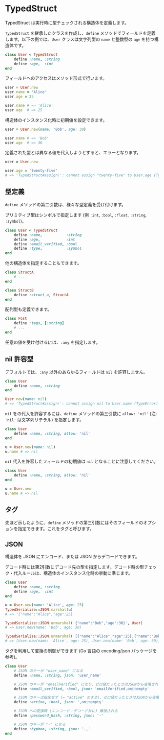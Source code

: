 # TypedStruct

TypedStruct は実行時に型チェックされる構造体を定義します。

`TypedStruct` を継承したクラスを作成し、`define` メソッドでフィールドを定義します。以下の例では、`User` クラスは文字列型の `name` と整数型の `age` を持つ構造体です。

```ruby
class User < TypedStruct
    define :name, :string
    define :age,  :int
end
```

フィールドへのアクセスはメソッド形式で行います。

```ruby
user = User.new
user.name = 'Alice'
user.age = 25

user.name # => 'Alice'
user.age  # => 25
```

構造体のインスタンス化時に初期値を設定できます。

```ruby
user = User.new(name: 'Bob', age: 30)

user.name # => 'Bob'
user.age  # => 30
```

定義された型とは異なる値を代入しようとすると、エラーとなります。

```ruby
user = User.new

user.age = 'twenty-five'
# => 'TypedStruct#assign!': cannot assign "twenty-five" to User.age (TypeError)
```

## 型定義

`define` メソッドの第二引数は、様々な型定義を受け付けます。

プリミティブ型はシンボルで指定します (例 `:int`, `:bool`, `:float`, `:string`, `:symbol`)。

```ruby
class User < TypedStruct
    define :name,           :string
    define :age,            :int
    define :email_verified, :bool
    define :type,           :symbol
end
```

他の構造体を指定することもできます。

```ruby
class StructA
    # ...
end

class StructB
    define :struct_a, StructA
end
```

配列型も定義できます。

```ruby
class Post
    define :tags, [:string]
    # ...
end
```

任意の値を受け付けるには、`:any` を指定します。

## nil 許容型

デフォルトでは、`:any` 以外のあらゆるフィールドは `nil` を許容しません。

```ruby
class User
    define :name, :string
end

User.new(name: nil)
# => 'TypedStruct#assign!': cannot assign nil to User.name (TypeError)
```

`nil` をの代入を許容するには、`define` メソッドの第三引数に `allow: 'nil'` (注: `'nil'` は文字列リテラル) を指定します。

```ruby
class User
    define :name, :string, allow: 'nil'
end

u = User.new(name: nil)
u.name # => nil
```

`nil` 代入を許容したフィールドの初期値は `nil` となることに注意してください。

```ruby
class User
    define :name, :string, allow: 'nil'
end

u = User.new
u.name # => nil
```

## タグ

先ほど示したように、`define` メソッドの第三引数にはそのフィールドのオプションを指定できます。これをタグと呼びます。

## JSON

構造体を JSON にエンコード、または JSON からデコードできます。

デコード時には第2引数にデコード先の型を指定します。デコード時の型チェック・代入ルールは、構造体のインスタンス化時の挙動に準じます。

```ruby
class User
    define :name, :string
    define :age,  :int
end

u = User.new(name: 'Alice', age: 25)
TypedSerialize::JSON.marshal(u)
# => '{"name":"Alice","age":25}'

TypedSerialize::JSON.unmarshal('{"name":"Bob","age":30}', User)
# => User.new(name: 'Bob', age: 30)

TypedSerialize::JSON.unmarshal('[{"name":"Alice","age":25},{"name":"Bob","age":30}]', [User])
# => [User.new(name: 'Alice', age: 25), User.new(name: 'Bob', age: 30)]
```

タグを利用して変換の制御ができます (Go 言語の encoding/json パッケージを参考)。

```ruby
class User
    # JSON のキーが "user_name" になる
    define :name, :string, json: 'user_name'

    # JSON のキーが "emailVerified" になり、ゼロ値だったときはJSONから省略される
    define :email_verified, :bool, json: 'emailVerified,omitempty'

    # JSON のキーは指定せず (= "active" のまま)、ゼロ値だったときはJSONから省略される
    define :active, :bool, json: ',omitempty'

    # JSON への変換時 (エンコード・デコード共に) 無視される
    define :password_hash, :string, json: '-'

    # JSON のキーが "-" になる
    define :hyphen, :string, json: '-,'
end
```
